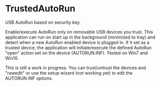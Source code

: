 # TrustedAutoRun
USB AutoRun based on security key.

Enable/execute AutoRun only on removable USB devices you trust. This application can run on start up in the background (minimized to tray) and detect when a new AutoRun enabled device is plugged in. If it set as a trusted device, the application will initiate/execute the defined AutoRun "open" action set on the device (AUTORUN.INF). Tested on Win7 and Win10.

This is still a work in progress. You can trust/untrust the devices and "rawedit" or use the setup wizard (not working yet) to edit the AUTORUN.INF options.
